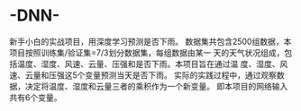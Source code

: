 # -DNN-
新手小白的实战项目，用深度学习预测是否下雨。
数据集共包含2500组数据，本项目按照训练集/验证集=7/3划分数据集，每组数据由某一
天的天气状况组成，包括温度、湿度、风速、云量、压强和是否下雨。本项目旨在通过温
度、湿度、风速、云量和压强这5个变量预测当天是否下雨。
实际的实践过程中，通过观察数据，决定将温度、湿度和云量三者的乘积作为一个新变量。
即本项目的网络输入共有6个变量。






